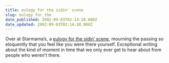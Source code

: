 ```yaml
---
title: eulogy for the sidin' scene
slug: eulogy_for_the
date_published: 2002-09-03T02:14:38.000Z
date_updated: 2002-09-03T02:14:38.000Z
---
```


Over at Starmama’s, a [eulogy for the sidin’ scene](http://www.ofrenda.org/starmama/archive/000821.html), mourning the passing so eloquently that you feel like you were there yourself. Exceptional writing about the kind of moment in time that we only ever get to hear about from people who weren’t there.
